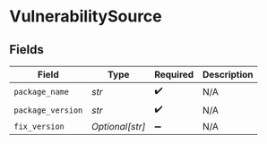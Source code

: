 # VulnerabilitySource


## Fields

| Field              | Type               | Required           | Description        |
| ------------------ | ------------------ | ------------------ | ------------------ |
| `package_name`     | *str*              | :heavy_check_mark: | N/A                |
| `package_version`  | *str*              | :heavy_check_mark: | N/A                |
| `fix_version`      | *Optional[str]*    | :heavy_minus_sign: | N/A                |